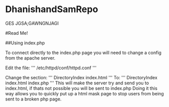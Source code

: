 # DhanishandSamRepo
GES JGSA;GAWNGNJAGI

#Read Me!

##Using index.php

To connect directly to the index.php page you will need to change a config from the apache server.

Edit the file:
'''
/etc/httpd/conf/httpd.conf
'''

Change the section:
'''
<IfModule dir_module>
    DirectoryIndex index.html
</IfModule>
'''
To:
'''
<IfModule dir_module>
    DirectoryIndex index.html index.php
</IfModule>
'''
This will make the server try and send you to index.html, if thats not possible you will be sent to index.php
Doing it this way allows you to quickly put up a html mask page to stop users from being sent to a broken php page.
